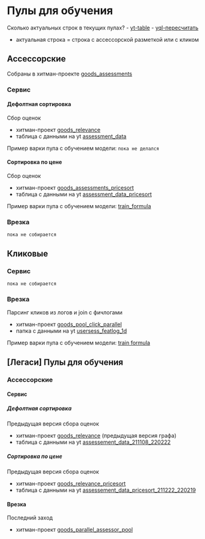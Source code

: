 # Пулы для обучения

Сколько актуальных строк в текущих пулах? - [yt-table](https://yt.yandex-team.ru/hahn/navigation?path=//home/goods_quality/fmlpool/counts) - [yql-пересчитать](https://yql.yandex-team.ru/Operations/YjnI1rq3k2Lwt8QMuld7yKaSrauTLrXDBL8DRzuJLIs=)
- актуальная строка = строка с ассессорской разметкой или с кликом

## Ассессорские

Собраны в хитман-проекте [goods_assessments](https://hitman.yandex-team.ru/projects/goods_assessments)

### Сервис

#### Дефолтная сортировка

Сбор оценок
- хитман-проект [goods_relevance](https://hitman.yandex-team.ru/projects/goods_assessments/goods_relevance)
- таблица с данными на yt [assessment_data](https://yt.yandex-team.ru/hahn/navigation?path=//home/videorecom/products/relevance_assessement/relevance_formula/assessment_data)

Пример варки пула с обучением модели: `пока не делался`

#### Сортировка по цене

Сбор оценок
- хитман-проект [goods_assessments_pricesort](https://hitman.yandex-team.ru/projects/goods_assessments/goods_assessments_pricesort)
- таблица с данными на yt [assessment_data_pricesort](https://yt.yandex-team.ru/hahn/navigation?path=//home/videorecom/products/relevance_assessement/relevance_formula/assessment_data_pricesort)

Пример варки пула с обучением модели: [train_formula](https://nirvana.yandex-team.ru/flow/0a288271-b14c-4013-a769-e4395cacfee2/2ddc2541-640d-4377-a4bb-9d979f7a8b7b/graph)

### Врезка

`пока не собирается`


## Кликовые

### Сервис

`пока не собирается`

### Врезка

Парсинг кликов из логов и join с фичлогами
- хитман-проект [goods_pool_click_parallel](https://hitman.yandex-team.ru/projects/goods_pools/goods_pool_click_parallel)
- папка с данными на yt [usersess_featlog_1d](https://yt.yandex-team.ru/hahn/navigation?path=//home/goods_quality/fmlpool/click/parallel/usersess_featlog_1d)

Пример варки пула с обучением модели: [train formula](https://nirvana.yandex-team.ru/flow/37e6a8f3-2fae-413f-b7ef-eeec9b79d71a/44f3b148-3306-43ba-9e25-85a48b848a0d/graph)


## [Легаси] Пулы для обучения

### Ассессорские

#### Сервис

##### Дефолтная сортировка

Предыдущая версия сбора оценок
- хитман-проект [goods_relevance](https://hitman.yandex-team.ru/projects/goods_assessments/goods_relevance/756069178) (предыдущая версия графа)
- таблица с данными на yt [assessement_data_211108_220222](https://yt.yandex-team.ru/hahn/navigation?path=//home/goods_quality/fmlpool/assessement/backup/assessement_data_211108_220222)

##### Сортировка по цене

Предыдущая версия сбора оценок
- хитман-проект [goods_relevance_pricesort](https://hitman.yandex-team.ru/projects/goods_assessments/goods_relevance_pricesort)
- таблица с данными на yt [assessement_data_pricesort_211222_220219](https://yt.yandex-team.ru/hahn/navigation?path=//home/goods_quality/fmlpool/assessement/backup/assessement_data_pricesort_211222_220219)

#### Врезка

Последний заход
- хитман-проект [goods_parallel_assessor_pool](https://hitman.yandex-team.ru/projects/goods_assessments/goods_parallel_assessor_pool)

